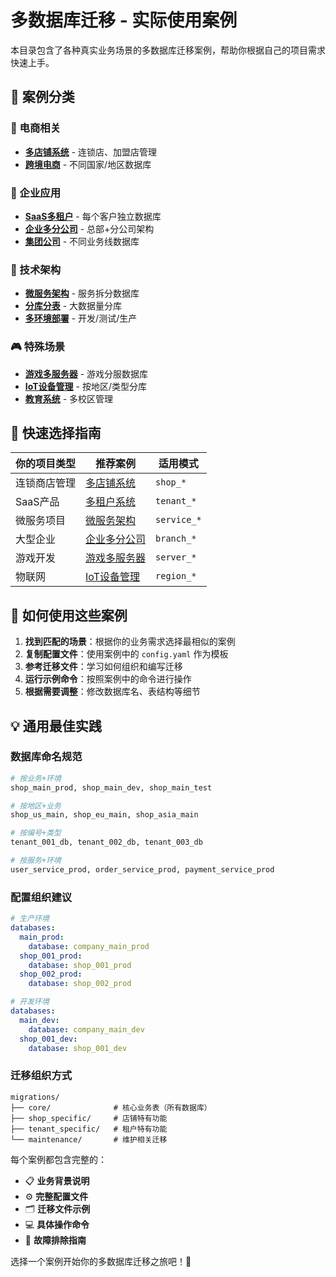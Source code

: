 # 多数据库迁移 - 实际使用案例

本目录包含了各种真实业务场景的多数据库迁移案例，帮助你根据自己的项目需求快速上手。

## 📁 案例分类

### 🛒 电商相关
- [**多店铺系统**](01_multi_shop_system/) - 连锁店、加盟店管理
- [**跨境电商**](02_cross_border_ecommerce/) - 不同国家/地区数据库

### 🏢 企业应用
- [**SaaS多租户**](03_saas_multi_tenant/) - 每个客户独立数据库
- [**企业多分公司**](04_enterprise_branches/) - 总部+分公司架构
- [**集团公司**](05_conglomerate/) - 不同业务线数据库

### 🔧 技术架构
- [**微服务架构**](06_microservices/) - 服务拆分数据库
- [**分库分表**](07_database_sharding/) - 大数据量分库
- [**多环境部署**](08_multi_environment/) - 开发/测试/生产

### 🎮 特殊场景
- [**游戏多服务器**](09_game_servers/) - 游戏分服数据库
- [**IoT设备管理**](10_iot_devices/) - 按地区/类型分库
- [**教育系统**](11_education_system/) - 多校区管理

## 🚀 快速选择指南

| 你的项目类型 | 推荐案例 | 适用模式 |
|-------------|---------|---------|
| 连锁商店管理 | [多店铺系统](01_multi_shop_system/) | `shop_*` |
| SaaS产品 | [多租户系统](03_saas_multi_tenant/) | `tenant_*` |
| 微服务项目 | [微服务架构](06_microservices/) | `service_*` |
| 大型企业 | [企业多分公司](04_enterprise_branches/) | `branch_*` |
| 游戏开发 | [游戏多服务器](09_game_servers/) | `server_*` |
| 物联网 | [IoT设备管理](10_iot_devices/) | `region_*` |

## 📖 如何使用这些案例

1. **找到匹配的场景**：根据你的业务需求选择最相似的案例
2. **复制配置文件**：使用案例中的 `config.yaml` 作为模板
3. **参考迁移文件**：学习如何组织和编写迁移
4. **运行示例命令**：按照案例中的命令进行操作
5. **根据需要调整**：修改数据库名、表结构等细节

## 💡 通用最佳实践

### 数据库命名规范
```bash
# 按业务+环境
shop_main_prod, shop_main_dev, shop_main_test

# 按地区+业务  
shop_us_main, shop_eu_main, shop_asia_main

# 按编号+类型
tenant_001_db, tenant_002_db, tenant_003_db

# 按服务+环境
user_service_prod, order_service_prod, payment_service_prod
```

### 配置组织建议
```yaml
# 生产环境
databases:
  main_prod:
    database: company_main_prod
  shop_001_prod:
    database: shop_001_prod
  shop_002_prod:
    database: shop_002_prod

# 开发环境  
databases:
  main_dev:
    database: company_main_dev
  shop_001_dev:
    database: shop_001_dev
```

### 迁移组织方式
```
migrations/
├── core/              # 核心业务表（所有数据库）
├── shop_specific/     # 店铺特有功能
├── tenant_specific/   # 租户特有功能
└── maintenance/       # 维护相关迁移
```

每个案例都包含完整的：
- 📋 **业务背景说明**
- ⚙️ **完整配置文件**  
- 🗂️ **迁移文件示例**
- 💻 **具体操作命令**
- 🔧 **故障排除指南**

选择一个案例开始你的多数据库迁移之旅吧！🚀 